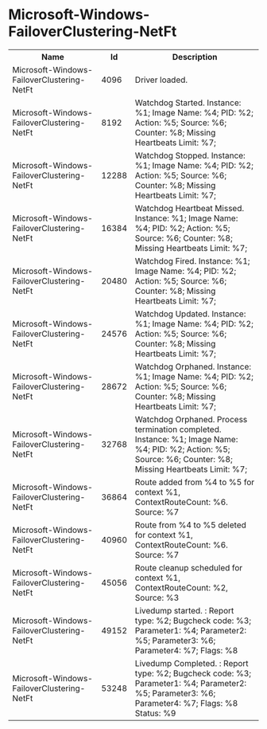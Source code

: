 # Microsoft-Windows-FailoverClustering-NetFt

<table>
<colgroup><col/><col/><col/></colgroup>
<tr><th>Name</th><th>Id</th><th>Description</th></tr>
<tr><td>Microsoft-Windows-FailoverClustering-NetFt</td><td>4096</td><td>Driver loaded.</td></tr>
<tr><td>Microsoft-Windows-FailoverClustering-NetFt</td><td>8192</td><td>Watchdog Started. Instance: %1; Image Name: %4; PID: %2; Action: %5; Source: %6; Counter: %8; Missing Heartbeats Limit: %7;</td></tr>
<tr><td>Microsoft-Windows-FailoverClustering-NetFt</td><td>12288</td><td>Watchdog Stopped. Instance: %1; Image Name: %4; PID: %2; Action: %5; Source: %6; Counter: %8; Missing Heartbeats Limit: %7;</td></tr>
<tr><td>Microsoft-Windows-FailoverClustering-NetFt</td><td>16384</td><td>Watchdog Heartbeat Missed. Instance: %1; Image Name: %4; PID: %2; Action: %5; Source: %6; Counter: %8; Missing Heartbeats Limit: %7;</td></tr>
<tr><td>Microsoft-Windows-FailoverClustering-NetFt</td><td>20480</td><td>Watchdog Fired. Instance: %1; Image Name: %4; PID: %2; Action: %5; Source: %6; Counter: %8; Missing Heartbeats Limit: %7;</td></tr>
<tr><td>Microsoft-Windows-FailoverClustering-NetFt</td><td>24576</td><td>Watchdog Updated. Instance: %1; Image Name: %4; PID: %2; Action: %5; Source: %6; Counter: %8; Missing Heartbeats Limit: %7;</td></tr>
<tr><td>Microsoft-Windows-FailoverClustering-NetFt</td><td>28672</td><td>Watchdog Orphaned. Instance: %1; Image Name: %4; PID: %2; Action: %5; Source: %6; Counter: %8; Missing Heartbeats Limit: %7;</td></tr>
<tr><td>Microsoft-Windows-FailoverClustering-NetFt</td><td>32768</td><td>Watchdog Orphaned. Process termination completed. Instance: %1; Image Name: %4; PID: %2; Action: %5; Source: %6; Counter: %8; Missing Heartbeats Limit: %7;</td></tr>
<tr><td>Microsoft-Windows-FailoverClustering-NetFt</td><td>36864</td><td>Route added from %4 to %5 for context %1, ContextRouteCount: %6. Source: %7</td></tr>
<tr><td>Microsoft-Windows-FailoverClustering-NetFt</td><td>40960</td><td>Route from %4 to %5 deleted for context %1, ContextRouteCount: %6. Source: %7</td></tr>
<tr><td>Microsoft-Windows-FailoverClustering-NetFt</td><td>45056</td><td>Route cleanup scheduled for context %1, ContextRouteCount: %2, Source: %3</td></tr>
<tr><td>Microsoft-Windows-FailoverClustering-NetFt</td><td>49152</td><td>Livedump started. : Report type: %2; Bugcheck code: %3; Parameter1: %4; Parameter2: %5; Parameter3: %6; Parameter4: %7; Flags: %8</td></tr>
<tr><td>Microsoft-Windows-FailoverClustering-NetFt</td><td>53248</td><td>Livedump Completed. : Report type: %2; Bugcheck code: %3; Parameter1: %4; Parameter2: %5; Parameter3: %6; Parameter4: %7; Flags: %8 Status: %9</td></tr>
</table>
